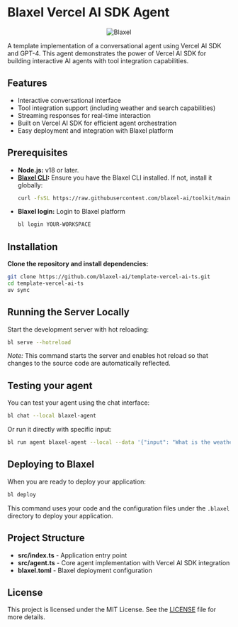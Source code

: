 # Blaxel Vercel AI SDK Agent

<p align="center">
  <img src="https://blaxel.ai/logo.png" alt="Blaxel"/>
</p>

A template implementation of a conversational agent using Vercel AI SDK and GPT-4. This agent demonstrates the power of Vercel AI SDK for building interactive AI agents with tool integration capabilities.

## Features

- Interactive conversational interface
- Tool integration support (including weather and search capabilities)
- Streaming responses for real-time interaction
- Built on Vercel AI SDK for efficient agent orchestration
- Easy deployment and integration with Blaxel platform

## Prerequisites

- **Node.js:** v18 or later.
- **[Blaxel CLI](https://docs.blaxel.ai/Get-started):** Ensure you have the Blaxel CLI installed. If not, install it globally:
  ```bash
  curl -fsSL https://raw.githubusercontent.com/blaxel-ai/toolkit/main/install.sh | BINDIR=$HOME/.local/bin sh
  ```
- **Blaxel login:** Login to Blaxel platform
  ```bash
  bl login YOUR-WORKSPACE
  ```

## Installation

**Clone the repository and install dependencies:**

```bash
git clone https://github.com/blaxel-ai/template-vercel-ai-ts.git
cd template-vercel-ai-ts
uv sync
```

## Running the Server Locally

Start the development server with hot reloading:

```bash
bl serve --hotreload
```

_Note:_ This command starts the server and enables hot reload so that changes to the source code are automatically reflected.

## Testing your agent

You can test your agent using the chat interface:

```bash
bl chat --local blaxel-agent
```

Or run it directly with specific input:

```bash
bl run agent blaxel-agent --local --data '{"input": "What is the weather in Paris?"}'
```

## Deploying to Blaxel

When you are ready to deploy your application:

```bash
bl deploy
```

This command uses your code and the configuration files under the `.blaxel` directory to deploy your application.

## Project Structure

- **src/index.ts** - Application entry point
- **src/agent.ts** - Core agent implementation with Vercel AI SDK integration
- **blaxel.toml** - Blaxel deployment configuration

## License

This project is licensed under the MIT License. See the [LICENSE](LICENSE) file for more details.
